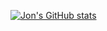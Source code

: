 [![Jon's GitHub stats](https://github-readme-stats.vercel.app/api?username=jon-fox)](https://github.com/anuraghazr/github-readme-stats)
